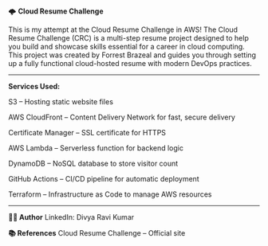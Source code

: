 🌩️ ****Cloud** Resume Challenge**

This is my attempt at the Cloud Resume Challenge in AWS!
The Cloud Resume Challenge (CRC) is a multi-step resume project designed to help you build and showcase skills essential for a career in cloud computing. This project was created by Forrest Brazeal and guides you through setting up a fully functional cloud-hosted resume with modern DevOps practices.

-------------------------------------------------------------------------------------------------------------------------------------

**Services Used:**

S3 – Hosting static website files

AWS CloudFront – Content Delivery Network for fast, secure delivery

Certificate Manager – SSL certificate for HTTPS

AWS Lambda – Serverless function for backend logic

DynamoDB – NoSQL database to store visitor count

GitHub Actions – CI/CD pipeline for automatic deployment

Terraform – Infrastructure as Code to manage AWS resources

-------------------------------------------------------------------------------------------------------------------------------------

**🧑‍💻 Author**
LinkedIn: Divya Ravi Kumar

**📚 References**
Cloud Resume Challenge – Official site
